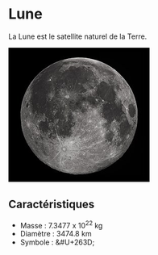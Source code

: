 # Lune

La Lune est le satellite naturel de la Terre.

![Icone de la Lune](lune.png)



## Caractéristiques

- Masse : 7.3477 x 10<sup>22</sup> kg
- Diamètre : 3474.8 km
- Symbole : &#U+263D;